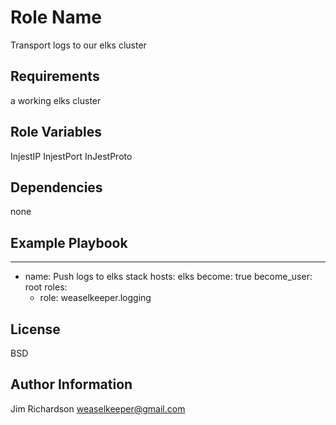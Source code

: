 Role Name
=========

Transport logs to our elks cluster

Requirements
------------

a working elks cluster

Role Variables
--------------

InjestIP
InjestPort
InJestProto

Dependencies
------------

none

Example Playbook
----------------

---
- name: Push logs to elks stack
  hosts: elks
  become: true
  become_user: root
  roles:
    - role: weaselkeeper.logging

License
-------

BSD

Author Information
------------------

Jim Richardson <weaselkeeper@gmail.com>

